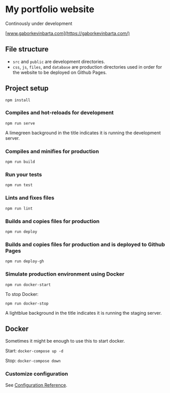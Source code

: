 # My portfolio website

Continously under development

[www.gaborkevinbarta.com](https://gaborkevinbarta.com/)

## File structure 

- `src` and `public` are development directories.
- `css`, `js`, `files`, and `database` are production directories used in order for the website to be deployed on Github Pages.


## Project setup
```
npm install
```

### Compiles and hot-reloads for development
```
npm run serve
```
A limegreen background in the title indicates it is running the development server.

### Compiles and minifies for production
```
npm run build
```

### Run your tests
```
npm run test
```

### Lints and fixes files
```
npm run lint
```

### Builds and copies files for production
```
npm run deploy
```

### Builds and copies files for production and is deployed to Github Pages
```
npm run deploy-gh
```

### Simulate production environment using Docker
```
npm run docker-start
```
To stop Docker:
```
npm run docker-stop
```
A lightblue background in the title indicates it is running the staging server.

## Docker

Sometimes it might be enough to use this to start docker.

Start: `docker-compose up -d`

Stop: `docker-compose down`


### Customize configuration
See [Configuration Reference](https://cli.vuejs.org/config/).
